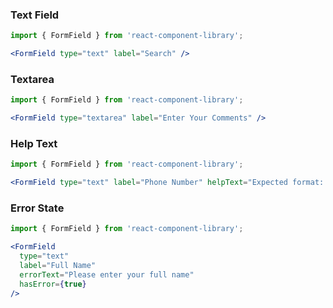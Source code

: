 ### Text Field

```jsx
import { FormField } from 'react-component-library';

<FormField type="text" label="Search" />
```

### Textarea

```jsx
import { FormField } from 'react-component-library';

<FormField type="textarea" label="Enter Your Comments" />
```

### Help Text

```jsx
import { FormField } from 'react-component-library';

<FormField type="text" label="Phone Number" helpText="Expected format: (000) 000-0000" />
```

### Error State

```jsx
import { FormField } from 'react-component-library';

<FormField 
  type="text" 
  label="Full Name" 
  errorText="Please enter your full name"
  hasError={true}
/>
```